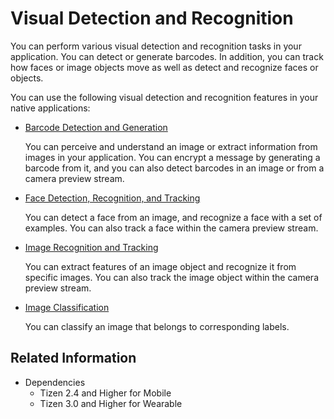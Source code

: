 # Visual Detection and Recognition


You can perform various visual detection and recognition tasks in your application. You can detect or generate barcodes. In addition, you can track how faces or image objects move as well as detect and recognize faces or objects.

You can use the following visual detection and recognition features in your native applications:

- [Barcode Detection and Generation](image-barcode.md)

  You can perceive and understand an image or extract information from images in your application. You can encrypt a message by generating a barcode from it, and you can also detect barcodes in an image or from a camera preview stream.

- [Face Detection, Recognition, and Tracking](face-detection.md)

  You can detect a face from an image, and recognize a face with a set of examples. You can also track a face within the camera preview stream.

- [Image Recognition and Tracking](image-recognition.md)

  You can extract features of an image object and recognize it from specific images. You can also track the image object within the camera preview stream.

- [Image Classification](image-classification.md)

  You can classify an image that belongs to corresponding labels.

## Related Information
- Dependencies
  - Tizen 2.4 and Higher for Mobile
  - Tizen 3.0 and Higher for Wearable

